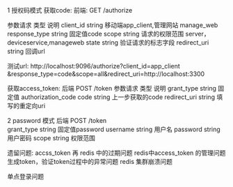 1 授权码模式
获取code:
前端: GET /authorize  

参数请求               类型         说明
client_id           string      移动端app_client,管理网站 manage_web
response_type       string      固定值code
scope               string      请求的权限范围 server，deviceservice,manageweb
state               string      验证请求的标志字段
redirect_uri        string      回调url

测试url:
http://localhost:9096/authorize?client_id=app_client
&response_type=code&scope=all&redirect_uri=http://localhost:3300

获取access_token:
后端 POST /token
参数请求               类型         说明
grant_type          string      固定值 authorization_code
code                string      上一步获取的code
redirect_uri        string      填写的重定向uri


2 password 模式
后端 POST /token   
grant_type string   固定值password
username   string   用户名
password   string   用户密码
scope      string   权限范围


遗留问题:
accss_token 再 redis 中的过期问题
redis中access_token 的管理问题
生成token，验证token过程中的异常问题
redis 集群崩溃问题

单点登录问题
